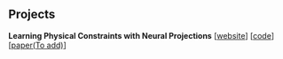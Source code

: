 ## Projects

**Learning Physical Constraints with Neural Projections** [[website](./projects/neuralProj/)]  [[code](https://github.com/dartmouth-phys-ai/neural_proj)]  [[paper(To add)](./projects/neuralProj/)]

